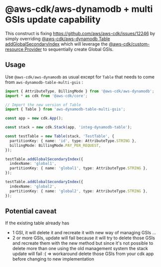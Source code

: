 # @aws-cdk/aws-dynamodb + multi GSIs update capability


This construct is fixing https://github.com/aws/aws-cdk/issues/12246 by simply overriding [@aws-cdk/aws-dynamodb Table addGlobalSecondaryIndex](https://github.com/aws/aws-cdk/blob/master/packages/%40aws-cdk/aws-dynamodb/lib/table.ts#L1231) which will leverage the [@aws-cdk/custom-resource Provider](https://docs.aws.amazon.com/cdk/api/v1/docs/custom-resources-readme.html) to sequentially create Global GSIs.

## Usage

Use `@aws-cdk/aws-dynamodb` as usual except for `Table` that needs to come from `aws-dynamodb-table-multi-gsis` :


```typescript
import { AttributeType, BillingMode } from '@aws-cdk/aws-dynamodb';
import * as cdk from '@aws-cdk/core';

// Import the new version of Table
import { Table } from 'aws-dynamodb-table-multi-gsis';

const app = new cdk.App();

const stack = new cdk.Stack(app, 'integ-dynamodb-table');

const testTable = new Table(stack, 'TestTable', {
  partitionKey: { name: 'id', type: AttributeType.STRING },
  billingMode: BillingMode.PAY_PER_REQUEST,
});

testTable.addGlobalSecondaryIndex({
  indexName: 'global1',
  partitionKey: { name: 'global1', type: AttributeType.STRING },
});

testTable.addGlobalSecondaryIndex({
  indexName: 'global2',
  partitionKey: { name: 'global2', type: AttributeType.STRING },
});
```

## Potential caveat

If the existing table already has 
* 1 GSI, it will delete it and recreate it with new way of managing GSIs ...
* 2 or more GSIs, update will fail because it will try to delete those GSIs and recreate them with the new method but since it's not possible to delete more than one using the old management system the stack update will fail :( => workaround delete those GSIs from your cdk app before changing to new implementation
